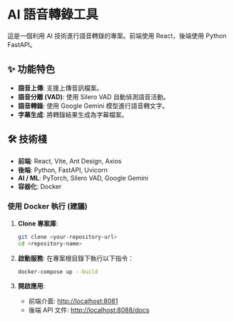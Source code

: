 # AI 語音轉錄工具

這是一個利用 AI 技術進行語音轉錄的專案。前端使用 React，後端使用 Python FastAPI。

## ✨ 功能特色

- **語音上傳**: 支援上傳音訊檔案。
- **語音分離 (VAD)**: 使用 Silero VAD 自動偵測語音活動。
- **語音轉錄**: 使用 Google Gemini 模型進行語音轉文字。
- **字幕生成**: 將轉錄結果生成為字幕檔案。

## 🛠️ 技術棧

- **前端**: React, Vite, Ant Design, Axios
- **後端**: Python, FastAPI, Uvicorn
- **AI / ML**: PyTorch, Silero VAD, Google Gemini
- **容器化**: Docker


### 使用 Docker 執行 (建議)

1.  **Clone 專案庫**:
    ```bash
    git clone <your-repository-url>
    cd <repository-name>
    ```


3.  **啟動服務**:
    在專案根目錄下執行以下指令：
    ```bash
    docker-compose up --build
    ```

4.  **開啟應用**:
    - 前端介面: [http://localhost:8081](http://localhost:8081)
    - 後端 API 文件: [http://localhost:8088/docs](http://localhost:8088/docs)
